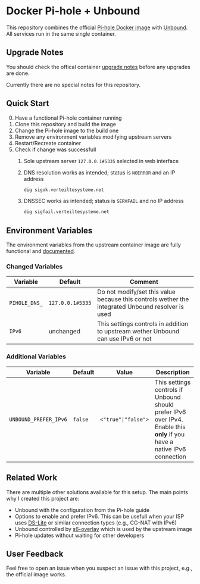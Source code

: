 Docker Pi-hole + Unbound
========================

This repository combines the official [Pi-hole Docker image](https://github.com/pi-hole/docker-pi-hole) with [Unbound](https://nlnetlabs.nl/projects/unbound/about/).
All services run in the same single container.

Upgrade Notes
-------------

You should check the offical container [upgrade notes](https://github.com/pi-hole/docker-pi-hole#upgrade-notes) before any upgrades are done.

Currently there are no special notes for this repository.

Quick Start
-----------

0. Have a functional Pi-hole container running
1. Clone this repository and build the image
2. Change the Pi-hole image to the build one
3. Remove any environment variables modifying upstream servers
4. Restart/Recreate container
5. Check if change was successfull
   1. Sole upstream server `127.0.0.1#5335` selected in web interface
   2. DNS resolution works as intended; status is `NOERROR` and an IP address

      ```bash
      dig sigok.verteiltesysteme.net
      ```

   3. DNSSEC works as intended; status is `SERVFAIL` and no IP address

      ```bash
      dig sigfail.verteiltesysteme.net
      ```

Environment Variables
---------------------

The environment variables from the upstream container image are fully functional and [documented](https://github.com/pi-hole/docker-pi-hole#environment-variables).

### Changed Variables ###

| Variable | Default | Comment |
| -------- | ------- | ------- |
| `PIHOLE_DNS_` | `127.0.0.1#5335` | Do not modify/set this value because this controls wether the integrated Unbound resolver is used |
| `IPv6` | unchanged | This settings controls in addition to upstream wether Unbound can use IPv6 or not |

### Additional Variables ###

| Variable | Default | Value | Description |
| -------- | ------- | ----- | ----------- |
| `UNBOUND_PREFER_IPv6` | `false` | `<"true"\|"false">` | This settings controls if Unbound should prefer IPv6 over IPv4. Enable this **only** if you have a native IPv6 connection |

Related Work
------------

There are multiple other solutions available for this setup. The main points why I created this project are:

- Unbound with the configuration from the Pi-hole guide
- Options to enable and prefer IPv6. This can be usefull when your ISP uses [DS-Lite](https://en.wikipedia.org/wiki/IPv6_transition_mechanism#Dual-Stack_Lite_(DS-Lite)) or similar connection types (e.g., CG-NAT with IPv6)
- Unbound controlled by [s6-overlay](https://github.com/just-containers/s6-overlay) which is used by the upstream image
- Pi-hole updates without waiting for other developers

User Feedback
-------------

Feel free to open an issue when you suspect an issue with this project, e.g., the official image works.
